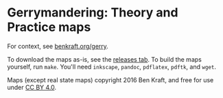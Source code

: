 # Gerrymandering: Theory and Practice maps

For context, see [benkraft.org/gerry](http://www.benkraft.org/gerry/).

To download the maps as-is, see the [releases tab](releases).  To build the maps yourself, run `make`.  You'll need `inkscape`, `pandoc`, `pdflatex`, `pdftk`, and `wget`.

Maps (except real state maps) copyright 2016 Ben Kraft, and free for use under [CC BY 4.0](https://creativecommons.org/licenses/by/4.0/).
